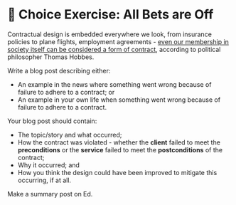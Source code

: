 # 🐻 Choice Exercise: All Bets are Off

Contractual design is embedded everywhere we look, from insurance policies to plane flights, employment agreements - [even our membership in society itself can be considered a form of contract](https://plato.stanford.edu/entries/hobbes-moral/), according to political philosopher Thomas Hobbes.

Write a blog post describing either:

- An example in the news where something went wrong because of failure to adhere to a contract; or
- An example in your own life when something went wrong because of failure to adhere to a contract.

Your blog post should contain:

- The topic/story and what occurred;
- How the contract was violated - whether the **client** failed to meet the **preconditions** or the **service** failed to meet the **postconditions** of the contract;
- Why it occurred; and
- How you think the design could have been improved to mitigate this occurring, if at all.

Make a summary post on Ed.

